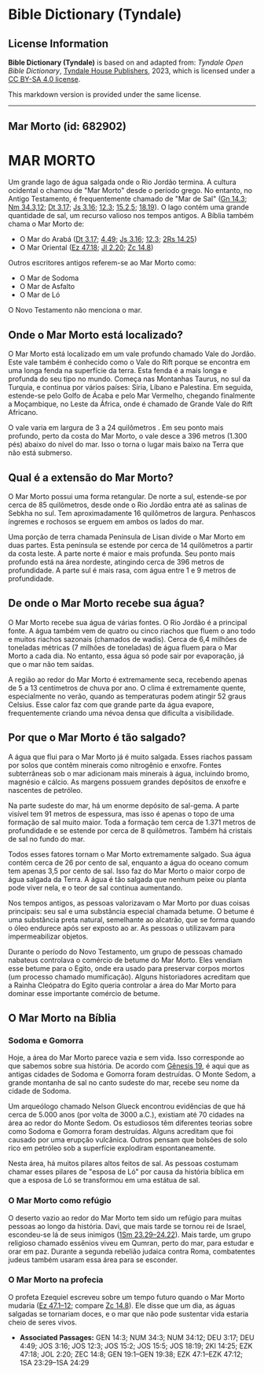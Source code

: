 # Bible Dictionary (Tyndale)

## License Information

**Bible Dictionary (Tyndale)** is based on and adapted from: _Tyndale Open Bible Dictionary_, [Tyndale House Publishers](https://tyndaleopenresources.com/), 2023, which is licensed under a [CC BY-SA 4.0 license](https://creativecommons.org/licenses/by-sa/4.0/legalcode.en).

This markdown version is provided under the same license.



--------------------------------

## Mar Morto (id: 682902)

MAR MORTO
=========

Um grande lago de água salgada onde o Rio Jordão termina. A cultura ocidental o chamou de "Mar Morto" desde o período grego. No entanto, no Antigo Testamento, é frequentemente chamado de "Mar de Sal" ([Gn 14\.3](https://ref.ly/Gen14:3); [Nm 34\.3,12](https://ref.ly/Num34:3,Num34:12); [Dt 3\.17](https://ref.ly/Deut3:17); [Js 3\.16](https://ref.ly/Josh3:16); [12\.3](https://ref.ly/Josh12:3); [15\.2,5](https://ref.ly/Josh15:2,Josh15:5); [18\.19](https://ref.ly/Josh18:19)). O lago contém uma grande quantidade de sal, um recurso valioso nos tempos antigos. A Bíblia também chama o Mar Morto de:

* O Mar do Arabá ([Dt 3\.17](https://ref.ly/Deut3:17); [4\.49](https://ref.ly/Deut4:49); [Js 3\.16](https://ref.ly/Josh3:16); [12\.3](https://ref.ly/Josh12:3); [2Rs 14\.25](https://ref.ly/2Kgs14:25))
* O Mar Oriental ([Ez 47\.18](https://ref.ly/Ezek47:18); [Jl 2\.20](https://ref.ly/Joel2:20); [Zc 14\.8](https://ref.ly/Zech14:8))

Outros escritores antigos referem\-se ao Mar Morto como:

* O Mar de Sodoma
* O Mar de Asfalto
* O Mar de Ló

O Novo Testamento não menciona o mar.

Onde o Mar Morto está localizado?
---------------------------------

O Mar Morto está localizado em um vale profundo chamado Vale do Jordão. Este vale também é conhecido como o Vale do Rift porque se encontra em uma longa fenda na superfície da terra. Esta fenda é a mais longa e profunda do seu tipo no mundo. Começa nas Montanhas Taurus, no sul da Turquia, e continua por vários países: Síria, Líbano e Palestina. Em seguida, estende\-se pelo Golfo de Ácaba e pelo Mar Vermelho, chegando finalmente a Moçambique, no Leste da África, onde é chamado de Grande Vale do Rift Africano.

O vale varia em largura de 3 a 24 quilômetros . Em seu ponto mais profundo, perto da costa do Mar Morto, o vale desce a 396 metros (1\.300 pés) abaixo do nível do mar. Isso o torna o lugar mais baixo na Terra que não está submerso.

Qual é a extensão do Mar Morto?
-------------------------------

O Mar Morto possui uma forma retangular. De norte a sul, estende\-se por cerca de 85 quilômetros, desde onde o Rio Jordão entra até as salinas de Sebkha no sul. Tem aproximadamente 16 quilômetros de largura. Penhascos íngremes e rochosos se erguem em ambos os lados do mar.

Uma porção de terra chamada Península de Lisan divide o Mar Morto em duas partes. Esta península se estende por cerca de 14 quilômetros a partir da costa leste. A parte norte é maior e mais profunda. Seu ponto mais profundo está na área nordeste, atingindo cerca de 396 metros de profundidade. A parte sul é mais rasa, com água entre 1 e 9 metros de profundidade.

De onde o Mar Morto recebe sua água?
------------------------------------

O Mar Morto recebe sua água de várias fontes. O Rio Jordão é a principal fonte. A água também vem de quatro ou cinco riachos que fluem o ano todo e muitos riachos sazonais (chamados de wadis). Cerca de 6,4 milhões de toneladas métricas (7 milhões de toneladas) de água fluem para o Mar Morto a cada dia. No entanto, essa água só pode sair por evaporação, já que o mar não tem saídas.

A região ao redor do Mar Morto é extremamente seca, recebendo apenas de 5 a 13 centímetros de chuva por ano. O clima é extremamente quente, especialmente no verão, quando as temperaturas podem atingir 52 graus Celsius. Esse calor faz com que grande parte da água evapore, frequentemente criando uma névoa densa que dificulta a visibilidade.

Por que o Mar Morto é tão salgado?
----------------------------------

A água que flui para o Mar Morto já é muito salgada. Esses riachos passam por solos que contêm minerais como nitrogênio e enxofre. Fontes subterrâneas sob o mar adicionam mais minerais à água, incluindo bromo, magnésio e cálcio. As margens possuem grandes depósitos de enxofre e nascentes de petróleo.

Na parte sudeste do mar, há um enorme depósito de sal\-gema. A parte visível tem 91 metros de espessura, mas isso é apenas o topo de uma formação de sal muito maior. Toda a formação tem cerca de 1\.371 metros de profundidade e se estende por cerca de 8 quilômetros. Também há cristais de sal no fundo do mar.

Todos esses fatores tornam o Mar Morto extremamente salgado. Sua água contém cerca de 26 por cento de sal, enquanto a água do oceano comum tem apenas 3,5 por cento de sal. Isso faz do Mar Morto o maior corpo de água salgada da Terra. A água é tão salgada que nenhum peixe ou planta pode viver nela, e o teor de sal continua aumentando.

Nos tempos antigos, as pessoas valorizavam o Mar Morto por duas coisas principais: seu sal e uma substância especial chamada betume. O betume é uma substância preta natural, semelhante ao alcatrão, que se forma quando o óleo endurece após ser exposto ao ar. As pessoas o utilizavam para impermeabilizar objetos.

Durante o período do Novo Testamento, um grupo de pessoas chamado nabateus controlava o comércio de betume do Mar Morto. Eles vendiam esse betume para o Egito, onde era usado para preservar corpos mortos (um processo chamado mumificação). Alguns historiadores acreditam que a Rainha Cleópatra do Egito queria controlar a área do Mar Morto para dominar esse importante comércio de betume.

O Mar Morto na Bíblia
---------------------

### Sodoma e Gomorra

Hoje, a área do Mar Morto parece vazia e sem vida. Isso corresponde ao que sabemos sobre sua história. De acordo com [Gênesis 19](https://ref.ly/Gen19:1-Gen19:38), é aqui que as antigas cidades de Sodoma e Gomorra foram destruídas. O Monte Sedom, a grande montanha de sal no canto sudeste do mar, recebe seu nome da cidade de Sodoma.

Um arqueólogo chamado Nelson Glueck encontrou evidências de que há cerca de 5\.000 anos (por volta de 3000 a.C.), existiam até 70 cidades na área ao redor do Monte Sedom. Os estudiosos têm diferentes teorias sobre como Sodoma e Gomorra foram destruídas. Alguns acreditam que foi causado por uma erupção vulcânica. Outros pensam que bolsões de solo rico em petróleo sob a superfície explodiram espontaneamente.

Nesta área, há muitos pilares altos feitos de sal. As pessoas costumam chamar esses pilares de "esposa de Ló" por causa da história bíblica em que a esposa de Ló se transformou em uma estátua de sal.

### O Mar Morto como refúgio

O deserto vazio ao redor do Mar Morto tem sido um refúgio para muitas pessoas ao longo da história. Davi, que mais tarde se tornou rei de Israel, escondeu\-se lá de seus inimigos ([1Sm 23\.29–24\.22](https://ref.ly/1Sam23:29-1Sam24:29)). Mais tarde, um grupo religioso chamado essênios viveu em Qumran, perto do mar, para estudar e orar em paz. Durante a segunda rebelião judaica contra Roma, combatentes judeus também usaram essa área para se esconder.

### O Mar Morto na profecia

O profeta Ezequiel escreveu sobre um tempo futuro quando o Mar Morto mudaria ([Ez 47\.1–12](https://ref.ly/Ezek47:1-Ezek47:12); compare [Zc 14\.8](https://ref.ly/Zech14:8)). Ele disse que um dia, as águas salgadas se tornariam doces, e o mar que não pode sustentar vida estaria cheio de seres vivos.

* **Associated Passages:** GEN 14:3; NUM 34:3; NUM 34:12; DEU 3:17; DEU 4:49; JOS 3:16; JOS 12:3; JOS 15:2; JOS 15:5; JOS 18:19; 2KI 14:25; EZK 47:18; JOL 2:20; ZEC 14:8; GEN 19:1–GEN 19:38; EZK 47:1–EZK 47:12; 1SA 23:29–1SA 24:29

